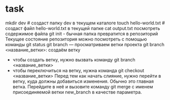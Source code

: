 # task
mkdir dev # создаст папку dev в текущем каталоге 
touch hello-world.txt # создаст файл hello-world.txt в текущей папке 
cat output.txt посмотреть содержимое файла 
git init - бычная папка превратится в репозиторий
Текущее состояние репозитория можно посмотреть с помощью команды git status
git branch — просматриваем ветки проекта
git branch <название_ветки>: создаём ветку
- чтобы создать ветку, нужно вызвать команду git branch <название_ветки>
- чтобы переключиться на ветку, нужна команда git checkout <название_ветки>
Перед тем как начать слияние, нужно перейти в ветку, куда должны добавиться изменения. Обычно это главная ветка. Перейдите в неё и вызовите команду git merge с именем присоединяемой ветки new_branch в качестве параметра.
